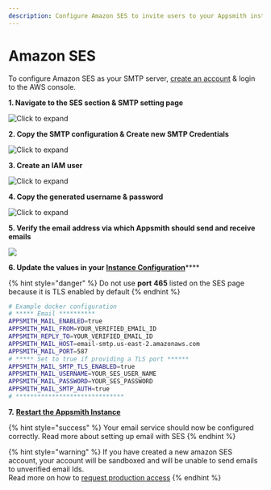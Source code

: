```yaml
---
description: Configure Amazon SES to invite users to your Appsmith installation
---
```


# Amazon SES

To configure Amazon SES as your SMTP server, [create an account](https://aws.amazon.com/console/) & login to the AWS console.

**1. Navigate to the SES section & SMTP setting page**

![Click to expand](../../../.gitbook/assets/aws-ses.png)

**2. Copy the SMTP configuration & Create new SMTP Credentials**

![Click to expand](../../../.gitbook/assets/aws-smtp-config.png)

**3. Create an IAM user**

![Click to expand](../../../.gitbook/assets/aws-ses-iam.png)

**4. Copy the generated username & password**

![Click to expand](../../../.gitbook/assets/aws-smtp-creds.png)

**5. Verify the email address via which Appsmith should send and receive emails**

![](../../../.gitbook/assets/aws-verify-email.png)

**6. Update the values in your** [**Instance Configuration**](../)\*\*\*\*

{% hint style="danger" %}
Do not use **port** **465** listed on the SES page because it is TLS enabled by default
{% endhint %}

```bash
# Example docker configuration
# ***** Email **********
APPSMITH_MAIL_ENABLED=true
APPSMITH_MAIL_FROM=YOUR_VERIFIED_EMAIL_ID
APPSMITH_REPLY_TO=YOUR_VERIFIED_EMAIL_ID
APPSMITH_MAIL_HOST=email-smtp.us-east-2.amazonaws.com
APPSMITH_MAIL_PORT=587
# ***** Set to true if providing a TLS port ******
APPSMITH_MAIL_SMTP_TLS_ENABLED=true
APPSMITH_MAIL_USERNAME=YOUR_SES_USER_NAME
APPSMITH_MAIL_PASSWORD=YOUR_SES_PASSWORD
APPSMITH_MAIL_SMTP_AUTH=true
# ******************************
```

**7.** [**Restart the Appsmith Instance**](../)

{% hint style="success" %}
Your email service should now be configured correctly. Read more about setting up email with SES
{% endhint %}

{% hint style="warning" %}
If you have created a new amazon SES account, your account will be sandboxed and will be unable to send emails to unverified email Ids.  
Read more on how to [request production access](https://docs.aws.amazon.com/ses/latest/DeveloperGuide/request-production-access.html)
{% endhint %}

